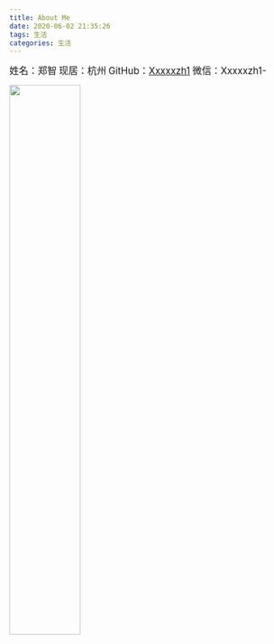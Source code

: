 ```yaml
---
title: About Me
date: 2020-06-02 21:35:26
tags: 生活
categories: 生活
---
```


<big>姓名：郑智</big>
<big>现居：杭州</big>
<big>GitHub：[Xxxxxzh1](https://github.com/Xxxxxzh1)</big>
<big>微信：Xxxxxzh1-</big>
<!--more-->
<img src="https://s21.ax1x.com/2024/05/11/pkePwMd.jpg" width="50%">